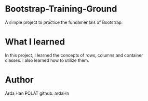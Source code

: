 # Bootstrap-Training-Ground
A simple project to practice the fundamentals of Bootstrap.

# What I learned
In this project, I learned the concepts of rows, columns and container classes. I also learned how to utilize them.

# Author
Arda Han POLAT
github: ardaHn
